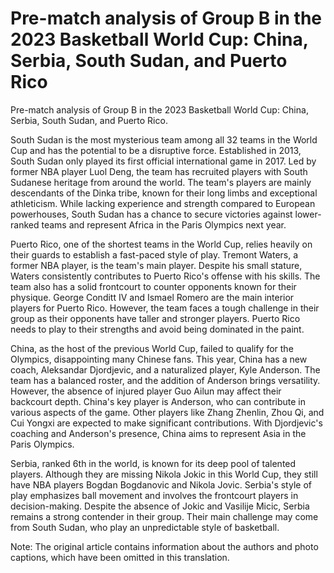 # Pre-match analysis of Group B in the 2023 Basketball World Cup: China, Serbia, South Sudan, and Puerto Rico 
 Pre-match analysis of Group B in the 2023 Basketball World Cup: China, Serbia, South Sudan, and Puerto Rico.

South Sudan is the most mysterious team among all 32 teams in the World Cup and has the potential to be a disruptive force. Established in 2013, South Sudan only played its first official international game in 2017. Led by former NBA player Luol Deng, the team has recruited players with South Sudanese heritage from around the world. The team's players are mainly descendants of the Dinka tribe, known for their long limbs and exceptional athleticism. While lacking experience and strength compared to European powerhouses, South Sudan has a chance to secure victories against lower-ranked teams and represent Africa in the Paris Olympics next year.

Puerto Rico, one of the shortest teams in the World Cup, relies heavily on their guards to establish a fast-paced style of play. Tremont Waters, a former NBA player, is the team's main player. Despite his small stature, Waters consistently contributes to Puerto Rico's offense with his skills. The team also has a solid frontcourt to counter opponents known for their physique. George Conditt IV and Ismael Romero are the main interior players for Puerto Rico. However, the team faces a tough challenge in their group as their opponents have taller and stronger players. Puerto Rico needs to play to their strengths and avoid being dominated in the paint.

China, as the host of the previous World Cup, failed to qualify for the Olympics, disappointing many Chinese fans. This year, China has a new coach, Aleksandar Djordjevic, and a naturalized player, Kyle Anderson. The team has a balanced roster, and the addition of Anderson brings versatility. However, the absence of injured player Guo Ailun may affect their backcourt depth. China's key player is Anderson, who can contribute in various aspects of the game. Other players like Zhang Zhenlin, Zhou Qi, and Cui Yongxi are expected to make significant contributions. With Djordjevic's coaching and Anderson's presence, China aims to represent Asia in the Paris Olympics.

Serbia, ranked 6th in the world, is known for its deep pool of talented players. Although they are missing Nikola Jokic in this World Cup, they still have NBA players Bogdan Bogdanovic and Nikola Jovic. Serbia's style of play emphasizes ball movement and involves the frontcourt players in decision-making. Despite the absence of Jokic and Vasilije Micic, Serbia remains a strong contender in their group. Their main challenge may come from South Sudan, who play an unpredictable style of basketball.

Note: The original article contains information about the authors and photo captions, which have been omitted in this translation.